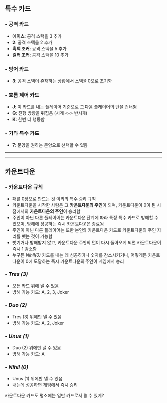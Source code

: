 ## 특수 카드
### - 공격 카드
- **에이스**: 공격 스택을 3 추가
- **2**: 공격 스택을 2 추가
- **흑백 조커**: 공격 스택을 5 추가
- **컬러 조커**: 공격 스택을 10 추가
### - 방어 카드
- **3**: 공격 스택이 존재하는 상황에서 스택을 0으로 초기화
### - 흐름 제어 카드
- **J**: 이 카드를 내는 플레이어 기준으로 그 다음 플레이어의 턴을 건너뜀
- **Q**: 진행 방향을 뒤집음 (시계 <-> 반시계)
- **K**: 한번 더 행동함
### - 기타 특수 카드
- **7**: 문양을 원하는 문양으로 선택할 수 있음
---
---
## 카운트다운
### - **카운트다운 규칙**
- 패를 0장으로 만드는 것 이외의 특수 승리 규칙
- 카운트다운을 시작한 사람은 그 **카운트다운의 주인**이 되며, 카운트다운이 0이 된 시점에서의 **카운트다운의 주인**이 승리함
- 주인이 아닌 다른 플레이어는 카운트다운 단계에 따라 특정 특수 카드로 방해할 수 있으며, 방해에 성공하는 즉시 카운트다운은 종료됨
- 주인이 아닌 다른 플레이어는 또한 본인의 카운트다운 카드로 카운트다운의 주인 자리를 뺏는 것이 가능함 
- 뺏기거나 방해받지 않고, 카운트다운 주인의 턴이 다시 돌아오게 되면 카운트다운이 즉시 1 감소함
- 누구든 *Nihil(0)* 카드를 내는 데 성공하거나 숫자를 감소시키거나, 어떻게든 카운트다운이 0에 도달하는 즉시 카운트다운의 주인이 게임에서 승리
### - *Tres (3)*
- 모든 카드 위에 낼 수 있음
- 방해 가능 카드: A, 2, 3, Joker
### - *Duo (2)*
- Tres (3) 위에만 낼 수 있음
- 방해 가능 카드: A, 2, Joker
### - *Unus (1)*
- Duo (2) 위에만 낼 수 있음
- 방해 가능 카드: A
### - *Nihil (0)*
- Unus (1) 위에만 낼 수 있음
- 내는데 성공하면 게임에서 즉시 승리



카운트다운 카드도 평소에는 일반 카드로서 쓸 수 있게?